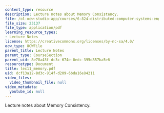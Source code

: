 ```yaml
---
content_type: resource
description: Lecture notes about Memory Consistency.
file: /ol-ocw-studio-app/courses/6-824-distributed-computer-systems-engineering-spring-2006/dcf13a128d3c914fd2096bda16e84211_lec11_memory.pdf
file_size: 23137
file_type: application/pdf
learning_resource_types:
- Lecture Notes
license: https://creativecommons.org/licenses/by-nc-sa/4.0/
ocw_type: OCWFile
parent_title: Lecture Notes
parent_type: CourseSection
parent_uid: 8e78a43f-dc3c-674e-0edc-395d857ba5e6
resourcetype: Document
title: lec11_memory.pdf
uid: dcf13a12-8d3c-914f-d209-6bda16e84211
video_files:
  video_thumbnail_file: null
video_metadata:
  youtube_id: null
---
```

Lecture notes about Memory Consistency.